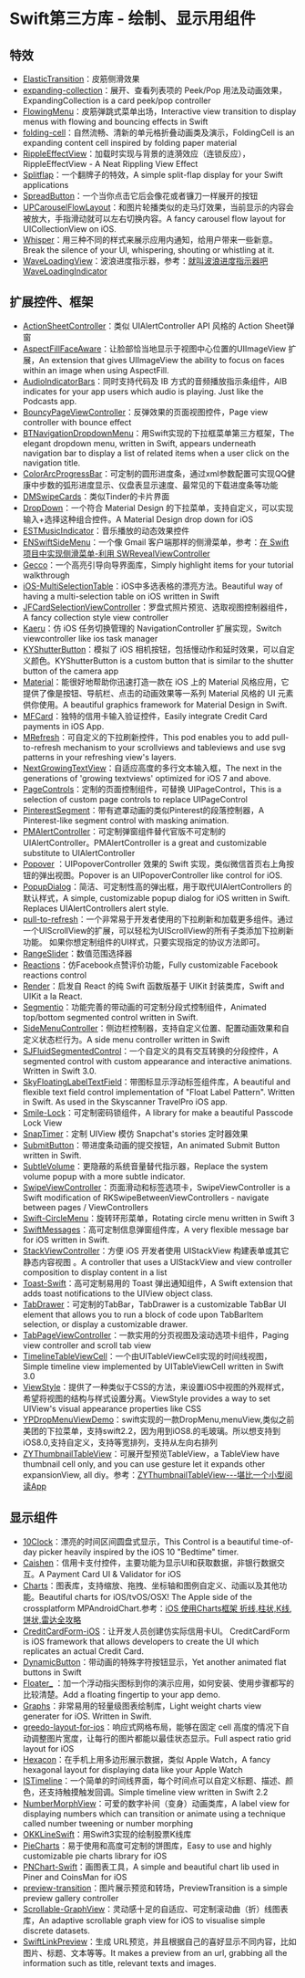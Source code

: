 # Swift第三方库 - 绘制、显示用组件
## 特效
- [ElasticTransition][1]：皮筋侧滑效果
- [expanding-collection][2]：展开、查看列表项的 Peek/Pop 用法及动画效果，ExpandingCollection is a card peek/pop controller
- [FlowingMenu][3]：皮筋弹跳式菜单出场，Interactive view transition to display menus with flowing and bouncing effects in Swift
- [folding-cell][4]：自然流畅、清新的单元格折叠动画类及演示，FoldingCell is an expanding content cell inspired by folding paper material
- [RippleEffectView][5]：加载时实现与背景的涟漪效应（连锁反应），RippleEffectView - A Neat Rippling View Effect
- [Splitflap][6]：一个翻牌子的特效，A simple split-flap display for your Swift applications 
- [SpreadButton][7]：一个当你点击它后会像花或者镰刀一样展开的按钮
- [UPCarouselFlowLayout][8]：和图片轮播类似的走马灯效果，当前显示的内容会被放大，手指滑动就可以左右切换内容。A fancy carousel flow layout for UICollectionView on iOS.
- [Whisper][9]：用三种不同的样式来展示应用内通知，给用户带来一些新意。Break the silence of your UI, whispering, shouting or whistling at it. 
- [WaveLoadingView][10]：波浪进度指示器，参考：[就叫波浪进度指示器吧WaveLoadingIndicator][11]

## 扩展控件、框架
- [ActionSheetController][12]：类似 UIAlertController API 风格的 Action Sheet弹窗
- [AspectFillFaceAware][13]：让脸部恰当地显示于视图中心位置的UIImageView 扩展，An extension that gives UIImageView the ability to focus on faces within an image when using AspectFill.
- [AudioIndicatorBars][14]：同时支持代码及 IB 方式的音频播放指示条组件，AIB indicates for your app users which audio is playing. Just like the Podcasts app.
- [BouncyPageViewController][15]：反弹效果的页面视图控件，Page view controller with bounce effect
- [BTNavigationDropdownMenu][16]：用Swift实现的下拉框菜单第三方框架，The elegant dropdown menu, written in Swift, appears underneath navigation bar to display a list of related items when a user click on the navigation title.
- [ColorArcProgressBar][17]：可定制的圆形进度条，通过xml参数配置可实现QQ健康中步数的弧形进度显示、仪盘表显示速度、最常见的下载进度条等功能
- [DMSwipeCards][18]：类似Tinder的卡片界面
- [DropDown][19]：一个符合 Material Design 的下拉菜单，支持自定义，可以实现输入+选择这种组合控件。A Material Design drop down for iOS
- [ESTMusicIndicator][20]：音乐播放的动态效果控件
- [ENSwiftSideMenu][21]：一个像 Gmail 客户端那样的侧滑菜单，参考：[在 Swift 项目中实现侧滑菜单-利用 SWRevealViewController][22]
- [Gecco][23]：一个高亮引导向导界面库，Simply highlight items for your tutorial walkthrough
- [iOS-MultiSelectionTable][24]：iOS中多选表格的漂亮方法。Beautiful way of having a multi-selection table on iOS written in Swift
- [JFCardSelectionViewController][25]：罗盘式照片预览、选取视图控制器组件，A fancy collection style view controller
- [Kaeru][26]：仿 iOS 任务切换管理的 NavigationController 扩展实现，Switch viewcontroller like ios task manager
- [KYShutterButton][27]：模拟了 iOS 相机按钮，包括慢动作和延时效果，可以自定义颜色。KYShutterButton is a custom button that is similar to the shutter button of the camera app
- [Material][28]：能很好地帮助你迅速打造一款在 iOS 上的 Material 风格应用，它提供了像是按钮、导航栏、点击的动画效果等一系列 Material 风格的 UI 元素供你使用。A beautiful graphics framework for Material Design in Swift. 
- [MFCard][29]：独特的信用卡输入验证控件，Easily integrate Credit Card payments in iOS App. 
- [MRefresh][30]：可自定义的下拉刷新控件，This pod enables you to add pull-to-refresh mechanism to your scrollviews and tableviews and use svg patterns in your refreshing view's layers.
- [NextGrowingTextView][31]：自适应高度的多行文本输入框，The next in the generations of 'growing textviews' optimized for iOS 7 and above.
- [PageControls][32]：定制的页面控制组件，可替换 UIPageControl，This is a selection of custom page controls to replace UIPageControl
- [PinterestSegment][33]：带有遮罩动画的类似Pinterest的段落控制器，A Pinterest-like segment control with masking animation. 
- [PMAlertController][34]：可定制弹窗组件替代官版不可定制的 UIAlertController。PMAlertController is a great and customizable substitute to UIAlertController
- [Popover][35] ：UIPopoverController 效果的 Swift 实现，类似微信首页右上角按钮的弹出视图。Popover is an UIPopoverController like control for iOS.
- [PopupDialog][36]：简洁、可定制性高的弹出框，用于取代UIAlertControllers 的默认样式，A simple, customizable popup dialog for iOS written in Swift. Replaces UIAlertControllers alert style.
- [pull-to-refresh][37]：一个非常易于开发者使用的下拉刷新和加载更多组件。通过一个UIScrollView的扩展，可以轻松为UIScrollView的所有子类添加下拉刷新功能。 如果你想定制组件的UI样式，只要实现指定的协议方法即可。
- [RangeSlider][38]：数值范围选择器
- [Reactions][39]：仿Facebook点赞评价功能，Fully customizable Facebook reactions control
- [Render][40]：启发自 React 的纯 Swift 函数版基于 UIKit 封装类库，Swift and UIKit a la React.
- [Segmentio][41]：功能完善的带动画的可定制分段式控制组件，Animated top/bottom segmented control written in Swift. 
- [SideMenuController][42]：侧边栏控制器，支持自定义位置、配置动画效果和自定义状态栏行为。A side menu controller written in Swift
- [SJFluidSegmentedControl][43]：一个自定义的具有交互转换的分段控件，A segmented control with custom appearance and interactive animations. Written in Swift 3.0.
- [SkyFloatingLabelTextField][44]：带图标显示浮动标签组件库，A beautiful and flexible text field control implementation of "Float Label Pattern". Written in Swift. As used in the Skyscanner TravelPro iOS app.
- [Smile-Lock][45]：可定制密码锁组件，A library for make a beautiful Passcode Lock View
- [SnapTimer][46]：定制 UIView 模仿 Snapchat's stories 定时器效果
- [SubmitButton][47]：带进度条动画的提交按钮，An animated Submit Button written in Swift.
- [SubtleVolume][48]：更隐蔽的系统音量替代指示器，Replace the system volume popup with a more subtle indicator.
- [SwipeViewController][49]：页面滑动和标签选项卡，SwipeViewController is a Swift modification of RKSwipeBetweenViewControllers - navigate between pages / ViewControllers
- [Swift-CircleMenu][50]：旋转环形菜单，Rotating circle menu written in Swift 3 
- [SwiftMessages][51]：高可定制信息弹窗组件库，A very flexible message bar for iOS written in Swift.
- [StackViewController][52]：方便 iOS 开发者使用 UIStackView 构建表单或其它静态内容视图 。A controller that uses a UIStackView and view controller composition to display content in a list
- [Toast-Swift][53]：高可定制易用的 Toast 弹出通知组件，A Swift extension that adds toast notifications to the UIView object class.
- [TabDrawer][54]：可定制的TabBar，TabDrawer is a customizable TabBar UI element that allows you to run a block of code upon TabBarItem selection, or display a customizable drawer. 
- [TabPageViewController][55]：一款实用的分页视图及滚动选项卡组件，Paging view controller and scroll tab view
- [TimelineTableViewCell][56]：一个由UITableViewCell实现的时间线视图，Simple timeline view implemented by UITableViewCell written in Swift 3.0
- [ViewStyle][57]：提供了一种类似于CSS的方法，来设置iOS中视图的外观样式，希望将视图的结构与样式设置分离。ViewStyle provides a way to set UIView's visual appearance properties like CSS
- [YPDropMenuViewDemo][58]：swift实现的一款DropMenu,menuView,类似之前美团的下拉菜单，支持swift2.2，因为用到iOS8.的毛玻璃。所以想支持到iOS8.0,支持自定义，支持等宽排列，支持从左向右排列
- [ZYThumbnailTableView][59]：可展开型预览TableView，a TableView have thumbnail cell only, and you can use gesture let it expands other expansionView, all diy。参考：[ZYThumbnailTableView---堪比一个小型阅读App][60]

## 显示组件
- [10Clock][61]：漂亮的时间区间圆盘式显示，This Control is a beautiful time-of-day picker heavily inspired by the iOS 10 "Bedtime" timer.
- [Caishen][62]：信用卡支付控件，主要功能为显示UI和获取数据，非银行数据交互。A Payment Card UI & Validator for iOS
- [Charts][63]：图表库，支持缩放、拖拽、坐标轴和图例自定义、动画以及其他功能。Beautiful charts for iOS/tvOS/OSX! The Apple side of the crossplatform MPAndroidChart.参考：[iOS 使用Charts框架 折线,柱状,K线,饼状,雷达全攻略][64]
- [CreditCardForm-iOS][65]：让开发人员创建仿实际信用卡UI。 CreditCardForm is iOS framework that allows developers to create the UI which replicates an actual Credit Card.
- [DynamicButton][66]：带动画的特殊字符按钮显示，Yet another animated flat buttons in Swift 
- [Floater\_][67] ：加一个浮动指尖图标到你的演示应用，如何安装、使用步骤都写的比较清楚。Add a floating fingertip to your app demo.
- [Graphs][68]：非常易用的轻量级图表绘制库，Light weight charts view generater for iOS. Written in Swift.
- [greedo-layout-for-ios][69]：响应式网格布局，能够在固定 cell 高度的情况下自动调整图片宽度，让每行的图片都能以最佳状态显示。Full aspect ratio grid layout for iOS
- [Hexacon][70]：在手机上用多边形展示数据，类似 Apple Watch，A fancy hexagonal layout for displaying data like your Apple Watch
- [ISTimeline][71]：一个简单的时间线界面，每个时间点可以自定义标题、描述、颜色，还支持触摸触发回调。Simple timeline view written in Swift 2.2
- [NumberMorphView][72]：可爱的数字补间（变身）动画类库，A label view for displaying numbers which can transition or animate using a technique called number tweening or number morphing
- [OKKLineSwift][73]：用Swift3实现的绘制股票K线库
- [PieCharts][74]：易于使用和高度可定制的饼图库，Easy to use and highly customizable pie charts library for iOS
- [PNChart-Swift][75]：画图表工具，A simple and beautiful chart lib used in Piner and CoinsMan for iOS
- [preview-transition][76]：图片展示预览和转场，PreviewTransition is a simple preview gallery controller
- [Scrollable-GraphView][77]：灵动感十足的自适应、可定制滚动曲（折）线图表库，An adaptive scrollable graph view for iOS to visualise simple discrete datasets. 
- [SwiftLinkPreview][78]：生成 URL预览，并且根据自己的喜好显示不同内容，比如图片、标题、文本等等。It makes a preview from an url, grabbing all the information such as title, relevant texts and images. 



[1]:	https://github.com/lkzhao/ElasticTransition "ElasticTransition"
[2]:	https://github.com/Ramotion/expanding-collection "expanding-collection（也许是展开、查看列表项最浑然天成的 Peek/Pop 用法及动画效果）"
[3]:	https://github.com/yannickl/FlowingMenu "FlowingMenu"
[4]:	https://github.com/Ramotion/folding-cell "folding-cell"
[5]:	https://github.com/alsedi/RippleEffectView "RippleEffectView"
[6]:	https://github.com/yannickl/Splitflap "Splitflap"
[7]:	https://github.com/liuzhiyi1992/SpreadButton "SpreadButton"
[8]:	https://github.com/ink-spot/UPCarouselFlowLayout "UPCarouselFlowLayout"
[9]:	https://github.com/hyperoslo/Whisper "Whisper"
[10]:	https://github.com/liuzhiyi1992/WaveLoadingView "WaveLoadingView"
[11]:	http://zyden.vicp.cc/waveloadingindicator/ "就叫波浪进度指示器吧WaveLoadingIndicator"
[12]:	https://github.com/cuzv/ActionSheetController "ActionSheetController"
[13]:	https://github.com/BeauNouvelle/AspectFillFaceAware "AspectFillFaceAware"
[14]:	https://github.com/LeonardoCardoso/AudioIndicatorBars "AudioIndicatorBars"
[15]:	https://github.com/BohdanOrlov/BouncyPageViewController "BouncyPageViewController"
[16]:	https://github.com/PhamBaTho/BTNavigationDropdownMenu "BTNavigationDropdownMenu"
[17]:	https://github.com/Shinelw/ColorArcProgressBar "ColorArcProgressBar"
[18]:	https://github.com/D-32/DMSwipeCards "DMSwipeCards"
[19]:	https://github.com/AssistoLab/DropDown "DropDown"
[20]:	https://github.com/Aufree/ESTMusicIndicator "ESTMusicIndicator"
[21]:	https://github.com/evnaz/ENSwiftSideMenu "ENSwiftSideMenu"
[22]:	https://blog.coding.net/blog/Creating-a-Sidebar-Menu-Using-SWRevealViewController-in-Swift "在 Swift 项目中实现侧滑菜单-利用 SWRevealViewController"
[23]:	https://github.com/yukiasai/Gecco "Gecco"
[24]:	https://github.com/nunogoncalves/iOS-MultiSelectionTable "iOS-MultiSelectionTable"
[25]:	https://github.com/atljeremy/JFCardSelectionViewController "JFCardSelectionViewController"
[26]:	https://github.com/bannzai/Kaeru "Kaeru"
[27]:	https://github.com/ykyouhei/KYShutterButton "KYShutterButton"
[28]:	https://github.com/CosmicMind/Material "Material"
[29]:	https://github.com/MobileFirstInc/MFCard "MFCard"
[30]:	https://github.com/strongself/MRefresh "MRefresh"
[31]:	https://github.com/muukii/NextGrowingTextView "NextGrowingTextView"
[32]:	https://github.com/popwarsweet/PageControls "PageControls"
[33]:	https://github.com/TBXark/PinterestSegment "PinterestSegment"
[34]:	https://github.com/Codeido/PMAlertController "PMAlertController"
[35]:	https://github.com/cuzv/Popover "Popover：UIPopoverController 效果的 Swift 实现，类似微信首页右上角按钮的弹出视图"
[36]:	https://github.com/Orderella/PopupDialog "PopupDialog"
[37]:	https://github.com/eggswift/pull-to-refresh "pull-to-refresh"
[38]:	https://github.com/Zengzhihui/RangeSlider "RangeSlider"
[39]:	https://github.com/yannickl/Reactions "Reactions"
[40]:	https://github.com/alexdrone/Render "Render"
[41]:	https://github.com/Yalantis/Segmentio "Segmentio"
[42]:	https://github.com/teodorpatras/SideMenuController "SideMenuController"
[43]:	https://github.com/sasojadrovski/SJFluidSegmentedControl "SJFluidSegmentedControl"
[44]:	https://github.com/Skyscanner/SkyFloatingLabelTextField "SkyFloatingLabelTextField"
[45]:	https://github.com/liu044100/Smile-Lock "Smile-Lock"
[46]:	https://github.com/andresinaka/SnapTimer "SnapTimer"
[47]:	https://github.com/feiin/SubmitButton "SubmitButton"
[48]:	https://github.com/andreamazz/SubtleVolume "SubtleVolume"
[49]:	https://github.com/fortmarek/SwipeViewController "SwipeViewController"
[50]:	https://github.com/Sufi-Al-Hussaini/Swift-CircleMenu "Swift-CircleMenu"
[51]:	https://github.com/SwiftKickMobile/SwiftMessages "SwiftMessages"
[52]:	https://github.com/seedco/StackViewController "StackViewController"
[53]:	https://github.com/scalessec/Toast-Swift "Toast-Swift"
[54]:	https://github.com/winslowdibona/TabDrawer "TabDrawer"
[55]:	https://github.com/EndouMari/TabPageViewController "TabPageViewController"
[56]:	https://github.com/kf99916/TimelineTableViewCell "TimelineTableViewCell"
[57]:	https://github.com/southpeak/ViewStyle "ViewStyle"
[58]:	https://github.com/MakeBetterMe/YPDropMenuViewDemo "YPDropMenuViewDemo"
[59]:	https://github.com/liuzhiyi1992/ZYThumbnailTableView "ZYThumbnailTableView"
[60]:	http://zyden.vicp.cc/zythumbnailtableview/
[61]:	https://github.com/joedaniels29/10Clock "10Clock"
[62]:	https://github.com/prolificinteractive/Caishen "Caishen"
[63]:	https://github.com/danielgindi/Charts
[64]:	http://www.jianshu.com/p/7ea8f2b99abe "iOS 使用Charts框架 折线,柱状,K线,饼状,雷达全攻略"
[65]:	https://github.com/orazz/CreditCardForm-iOS "CreditCardForm-iOS"
[66]:	https://github.com/yannickl/DynamicButton "DynamicButton"
[67]:	https://github.com/Buglife/Floater_ "Floater_"
[68]:	https://github.com/recruit-mtl/Graphs "Graphs"
[69]:	https://github.com/500px/greedo-layout-for-ios "greedo-layout-for-ios"
[70]:	https://github.com/gautier-gdx/Hexacon "Hexacon"
[71]:	https://github.com/instant-solutions/ISTimeline "ISTimeline"
[72]:	https://github.com/me-abhinav/NumberMorphView "NumberMorphView"
[73]:	https://github.com/Herb-Sun/OKKLineSwift "OKKLineSwift"
[74]:	https://github.com/i-schuetz/PieCharts "PieCharts"
[75]:	https://github.com/kevinzhow/PNChart-Swift "PNChart-Swift"
[76]:	https://github.com/Ramotion/preview-transition "preview-transition"
[77]:	https://github.com/philackm/Scrollable-GraphView "Scrollable-GraphView"
[78]:	https://github.com/LeonardoCardoso/SwiftLinkPreview "SwiftLinkPreview"